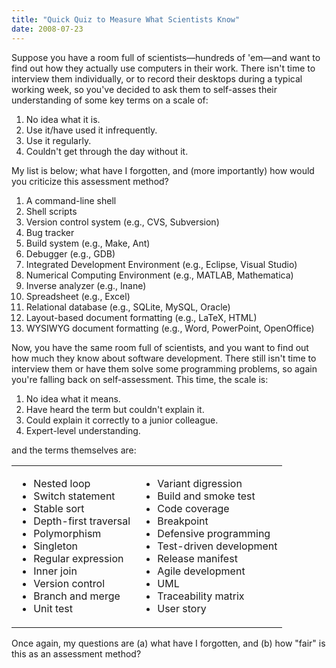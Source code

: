 ```yaml
---
title: "Quick Quiz to Measure What Scientists Know"
date: 2008-07-23
---
```

Suppose you have a room full of scientists—hundreds of 'em—and want to find out how they actually use computers in their work.  There isn't time to interview them individually, or to record their desktops during a typical working week, so you've decided to ask them to self-asses their understanding of some key terms on a scale of:
<ol>
  <li>No idea what it is.</li>
  <li>Use it/have used it infrequently.</li>
  <li>Use it regularly.</li>
  <li>Couldn't get through the day without it.</li>
</ol>
My list is below; what have I forgotten, and (more importantly) how would you criticize this assessment method?
<ol>
  <li>A command-line shell</li>
  <li>Shell scripts</li>
  <li>Version control system (e.g., CVS, Subversion)</li>
  <li>Bug tracker</li>
  <li>Build system (e.g., Make, Ant)</li>
  <li>Debugger (e.g., GDB)</li>
  <li>Integrated Development Environment (e.g., Eclipse, Visual Studio)</li>
  <li>Numerical Computing Environment (e.g., MATLAB, Mathematica)</li>
  <li>Inverse analyzer (e.g., Inane)</li>
  <li>Spreadsheet (e.g., Excel)</li>
  <li>Relational database (e.g., SQLite, MySQL, Oracle)</li>
  <li>Layout-based document formatting (e.g., LaTeX, HTML)</li>
  <li>WYSIWYG document formatting (e.g., Word, PowerPoint, OpenOffice)</li>
</ol>
Now, you have the same room full of scientists, and you want to find out how much they know about software development.  There still isn't time to interview them or have them solve some programming problems, so again you're falling back on self-assessment.  This time, the scale is:
<ol>
  <li> No idea what it means.</li>
  <li>Have heard the term but couldn't explain it.</li>
  <li>Could explain it correctly to a junior colleague.</li>
  <li>Expert-level understanding.</li>
</ol>
and the terms themselves are:
<table class="centered">
<tr>
<td>
<ul>
  <li>Nested loop</li>
  <li>Switch statement</li>
  <li>Stable sort</li>
  <li>Depth-first traversal</li>
  <li>Polymorphism</li>
  <li>Singleton</li>
  <li>Regular expression</li>
  <li>Inner join</li>
  <li>Version control</li>
  <li>Branch and merge</li>
  <li>Unit test</li>
</ul>
</td>
<td>
<ul>
  <li>Variant digression</li>
  <li>Build and smoke test</li>
  <li>Code coverage</li>
  <li>Breakpoint</li>
  <li>Defensive programming</li>
  <li>Test-driven development</li>
  <li>Release manifest</li>
  <li>Agile development</li>
  <li>UML</li>
  <li>Traceability matrix</li>
  <li>User story</li>
</ul>
</td>
</tr>
</table>
Once again, my questions are (a) what have I forgotten, and (b) how "fair" is this as an assessment method?
